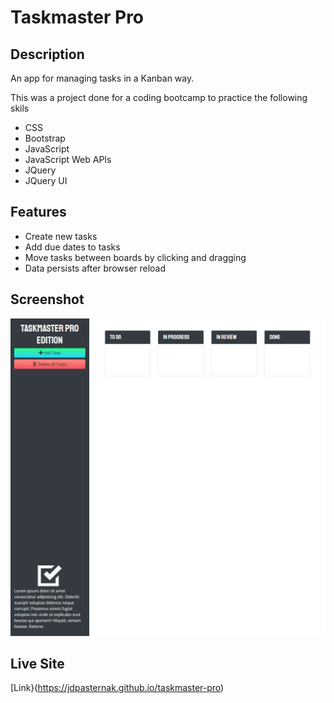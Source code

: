 # Taskmaster Pro

## Description

An app for managing tasks in a Kanban way.

This was a project done for a coding bootcamp to practice the following skils

- CSS
- Bootstrap
- JavaScript
- JavaScript Web APIs
- JQuery
- JQuery UI

## Features

- Create new tasks
- Add due dates to tasks
- Move tasks between boards by clicking and dragging
- Data persists after browser reload

## Screenshot
![A screenshot of the Taskmaster Pro app](./assets/images/screenshot.PNG)

## Live Site
[Link}(https://jdpasternak.github.io/taskmaster-pro)

